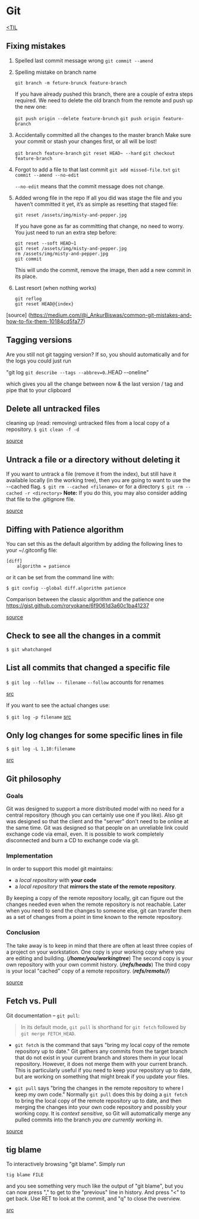 # Git
[<TIL](Programming.md)

## Fixing mistakes
1. Spelled last commit message wrong
    `git commit --amend`

2. Spelling mistake on branch name

    `git branch -m feture-brunck feature-branch`

    If you have already pushed this branch, there are a couple of extra steps
    required. We need to delete the old branch from the remote and push up the new one:

    `git push origin --delete feature-brunch`
    `git push origin feature-branch`

3. Accidentally committed all the changes to the master branch
   Make sure your commit or stash your changes first, or all will be lost!

   `git branch feature-branch`
   `git reset HEAD~ --hard`
   `git checkout feature-branch`

4. Forgot to add a file to that last commit
   `git add missed-file.txt`
   `git commit --amend --no-edit`

   `--no-edit` means that the commit message does not change.

5. Added wrong file in the repo
   If all you did was stage the file and you haven’t committed it yet, it’s as simple as resetting that staged file:

   `git reset /assets/img/misty-and-pepper.jpg`

   If you have gone as far as committing that change, no need to worry. You just need to run an extra step before:
   ```
   git reset --soft HEAD~1
   git reset /assets/img/misty-and-pepper.jpg
   rm /assets/img/misty-and-pepper.jpg
   git commit
   ```
   This will undo the commit, remove the image, then add a new commit in its place.

6. Last resort (when nothing works)
   ```
   git reflog
   git reset HEAD@{index}
   ```
[source] (https://medium.com/@i_AnkurBiswas/common-git-mistakes-and-how-to-fix-them-10184cd5fa77)

## Tagging versions
Are you still not git tagging version?
If so, you should automatically and for the logs you could just run

"git log `git describe --tags --abbrev=0`..HEAD --oneline"

which gives you all the change between now & the last version / tag and pipe that to your clipboard


## Delete all untracked files
cleaning up (read: removing) untracked files from a local copy of a repository.
`$ git clean -f -d`

[source](https://github.com/jbranchaud/til/blob/master/git/delete-all-untracked-files.md)

## Untrack a file or a directory without deleting it
If you want to untrack a file (remove it from the index), but still have it available locally (in the working tree), then you are going to want to use the --cached flag.
`$ git rm --cached <filename>`
or for a directory
`$ git rm --cached -r <directory>`
**Note:** If you do this, you may also consider adding that file to the .gitignore file.

[source](https://github.com/jbranchaud/til/blob/master/git/untrack-a-file-without-deleting-it.md)


## Diffing with Patience algorithm
You can set this as the default algorithm by adding the following lines to your ~/.gitconfig file:
```
[diff]
    algorithm = patience
```

or it can be set from the command line with:

`$ git config --global diff.algorithm patience`

Comparison between the classic algorithm and the patience one
https://gist.github.com/roryokane/6f9061d3a60c1ba41237

[source](https://github.com/jbranchaud/til/blob/master/git/diffing-with-patience.md)


## Check to see all the changes in a commit
`$ git whatchanged`

## List all commits that changed a specific file
`$ git log --follow -- filename`
`--follow` accounts for renames

[src](https://stackoverflow.com/a/8808453)

If you want to see the actual changes use:

`$ git log -p filename`
[src](https://techtldr.com/19-git-tips-for-everyday-use/#git-log)

## Only log changes for some specific lines in file
`$ git log -L 1,10:filename`

[src](https://techtldr.com/19-git-tips-for-everyday-use/#log-lines)


## Git philosophy
### Goals
Git was designed to support a more distributed model with no need for a central repository
(though you can certainly use one if you like). Also git was designed so that the client and
the "server" don't need to be online at the same time. Git was designed so that people on an
unreliable link could exchange code via email, even. It is possible to work completely
disconnected and burn a CD to exchange code via git.

### Implementation
In order to support this model git maintains:
- a _local repository_ with **your code**
- a _local repository_ that **mirrors the state of the remote repository**.

By keeping a copy of the remote repository locally, git can figure out the changes needed
even when the remote repository is not reachable. Later when you need to send the changes
to someone else, git can transfer them as a set of changes from a point in time known to the
remote repository.

### Conclusion
The take away is to keep in mind that there are often at least three copies of a project
on your workstation.
One copy is your working copy where you are editing and building. (**_/home/you/workingtree_**)
The second copy is your own repository with your own commit history. (**_/refs/heads_**)
The third copy is your local "cached" copy of a remote repository. (**_refs/remots/<remote>/_**)

[source](https://stackoverflow.com/a/7104747/174320)

## Fetch vs. Pull

Git documentation – `git pull`:
> In its default mode, `git pull` is shorthand for `git fetch` followed by `git merge FETCH_HEAD`.

* `git fetch` is the command that says "bring my local copy of the remote repository up to date."
  Git gathers any commits from the target branch that do not exist in your current branch and
  stores them in your local repository. However, it does not merge them with your current branch.
  This is particularly useful if you need to keep your repository up to date,
  but are working on something that might break if you update your files.

* `git pull` says "bring the changes in the remote repository to where I keep my own code."
  Normally `git pull` does this by doing a `git fetch` to bring the local copy of the remote
  repository up to date, and then merging the changes into your own code repository
  and possibly your working copy. It is _context sensitive_, so Git will automatically merge
  any pulled commits into the branch _you are currently working_ in.

[source](https://stackoverflow.com/questions/292357/what-is-the-difference-between-git-pull-and-git-fetch)

## tig blame
To interactively browsing "git blame".  Simply run

`tig blame FILE`

and you see something very much like the output of "git blame", but
you can now press "," to get to the "previous" line in history.  And
press "<" to get back.  Use RET to look at the commit, and "q" to close
the overview.

[src](https://leahneukirchen.org/TIL)
